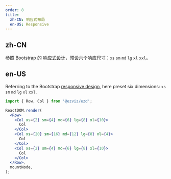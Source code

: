 ```yaml
---
order: 8
title:
  zh-CN: 响应式布局
  en-US: Responsive
---
```


## zh-CN

参照 Bootstrap 的 [响应式设计](http://getbootstrap.com/css/#grid-media-queries)，预设六个响应尺寸：`xs` `sm` `md` `lg` `xl` `xxl`。

## en-US

Referring to the Bootstrap [responsive design](http://getbootstrap.com/css/#grid-media-queries), here preset six dimensions: `xs` `sm` `md` `lg` `xl` `xxl`.

```jsx
import { Row, Col } from '@ezviz/ezd';

ReactDOM.render(
  <Row>
    <Col xs={2} sm={4} md={6} lg={8} xl={10}>
      Col
    </Col>
    <Col xs={20} sm={16} md={12} lg={8} xl={4}>
      Col
    </Col>
    <Col xs={2} sm={4} md={6} lg={8} xl={10}>
      Col
    </Col>
  </Row>,
  mountNode,
);
```
